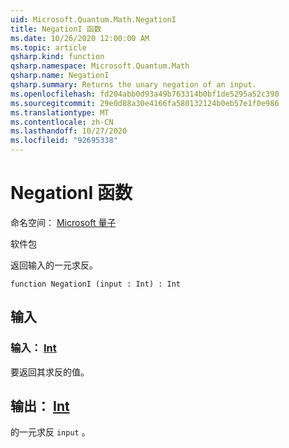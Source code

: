 ```yaml
---
uid: Microsoft.Quantum.Math.NegationI
title: NegationI 函数
ms.date: 10/26/2020 12:00:00 AM
ms.topic: article
qsharp.kind: function
qsharp.namespace: Microsoft.Quantum.Math
qsharp.name: NegationI
qsharp.summary: Returns the unary negation of an input.
ms.openlocfilehash: fd204abb0d93a49b763314b0bf1de5295a52c390
ms.sourcegitcommit: 29e0d88a30e4166fa580132124b0eb57e1f0e986
ms.translationtype: MT
ms.contentlocale: zh-CN
ms.lasthandoff: 10/27/2020
ms.locfileid: "92695338"
---
```

# <a name="negationi-function"></a>NegationI 函数

命名空间： [Microsoft 量子](xref:Microsoft.Quantum.Math)

软件包 [](https://nuget.org/packages/)


返回输入的一元求反。

```qsharp
function NegationI (input : Int) : Int
```


## <a name="input"></a>输入

### <a name="input--int"></a>输入： [Int](xref:microsoft.quantum.lang-ref.int)

要返回其求反的值。



## <a name="output--int"></a>输出： [Int](xref:microsoft.quantum.lang-ref.int)

的一元求反 `input` 。